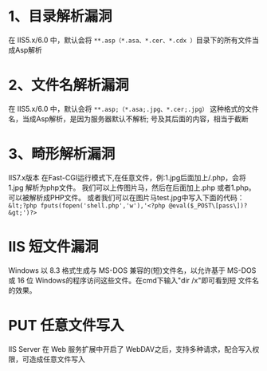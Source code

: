 # 1、目录解析漏洞

在 IIS5.x/6.0 中，默认会将  `**.asp（*.asa、*.cer、*.cdx ）`目录下的所有文件当成Asp解析

# 2、文件名解析漏洞

在 IIS5.x/6.0 中，默认会将 `**.asp;（*.asa;.jpg、*.cer;.jpg）` 这种格式的文件名，当成Asp解析，是因为服务器默认不解析; 号及其后面的内容，相当于截断

# 3、畸形解析漏洞

IIS7.x版本 在Fast-CGI运行模式下,在任意文件，例:1.jpg后面加上/.php，会将1.jpg 解析为php文件。
我们可以上传图片马，然后在后面加上.php 或者1.php。可以被解析成PHP文件。
或者我们可以在图片马test.jpg中写入下面的代码：
`&lt;?php fputs(fopen('shell.php','w'),'<?php @eval($_POST\[pass\])?&gt;')?>`

# IIS 短文件漏洞
Windows 以 8.3 格式生成与 MS-DOS 兼容的(短)文件名，以允许基于 MS-DOS 或 16 位 Windows的程序访问这些文件。在cmd下输入"dir /x"即可看到短 文件名的效果。

# PUT 任意文件写入
IIS Server 在 Web 服务扩展中开启了 WebDAV之后，支持多种请求，配合写入权限，可造成任意文件写入